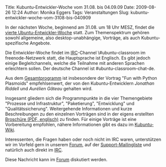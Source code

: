 Title: Kubuntu-Entwickler-Woche vom 31.08. bis 04.09.09
Date: 2009-08-26 12:24
Author: Monika Eggers
Tags: Veranstaltungen
Slug: kubuntu-entwickler-woche-vom-3108-bis-040909

In der nächsten Woche, beginnend am 31.08. um 18 Uhr MESZ, findet die
[vierte
Ubuntu-Entwickler-Woche](http://fridge.ubuntu.com/node/1895 "http://fridge.ubuntu.com/node/1895") statt. Zum Themenspektrum gehören sowohl allgemeine, also
desktop-unabhängige, Vorträge, als auch Kubuntu-spezifische Angebote.


Die Entwickler-Woche findet im
[IRC](http://wiki.kubuntu-de.org/Team:IRC "http://wiki.kubuntu-de.org/Team:IRC")-Channel \#ubuntu-classroom im freenode-Netzwerk statt, die
Hauptsprache ist Englisch. Es gibt jedoch einige Begleitchannels, welche
die Teilnahme mit anderen Sprachen erleichtern sollen. Der deutsche
Channel ist \#ubuntu-classroom-chat-de.


<!--break--><!--break-->

Aus dem
[Gesamtprogramm](https://wiki.ubuntu.com/UbuntuDeveloperWeek "https://wiki.ubuntu.com/UbuntuDeveloperWeek") ist insbesondere der Vortrag "Fun with Python Plasmoids"
empfehlsenwert, der von den Kubuntu-Entwicklern *Jonathan Riddell* und
*Aurélien Gâteau* gehalten wird.


Insgesamt gliedern sich die Programmpunkte in die vier Themengebiete
"Prozesse und Infrastruktur", "Paketierung", "Entwicklung" und
"Qualitätssicherung". Weitergehende Informationen und kurze
Beschreibungen zu den einzelnen Vorträgen sind in der eigens erstellten
[Broschüre (PDF,
englisch)](http://people.canonical.com/%7Edholbach/Ubuntu_Developer_Week4.pdf "http://people.canonical.com/~dholbach/Ubuntu_Developer_Week4.pdf") zu finden. Für einige Vorträge ist eine Vorbereitung empfohlen,
nähere Informationen gibt es dazu im
[Kubuntu-Wiki](https://wiki.kubuntu.org/UbuntuDeveloperWeek/Sessions "https://wiki.kubuntu.org/UbuntuDeveloperWeek/Sessions").


Interessenten, die Fragen haben oder noch nicht im IRC waren,
unterstützen wir im Vorfeld gern in unserem
[Forum](http://forum.kubuntu-de.org "http://forum.kubuntu-de.org"), auf der
[Support-Mailingliste](http://www.kubuntu-de.org/mailingliste "http://www.kubuntu-de.org/mailingliste") und natürlich auch direkt im
[IRC](http://wiki.kubuntu-de.org/Team:IRC "http://wiki.kubuntu-de.org/Team:IRC").


Diese Nachricht kann im
[Forum](http://forum.kubuntu-de.org/index.php?board=1.0 "http://forum.kubuntu-de.org/index.php?board=1.0") diskutiert werden.



